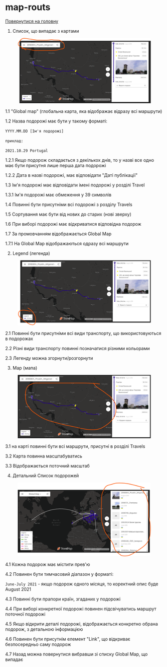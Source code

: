 # map-routs

[Повернутися на головну](../Requirements.md)

1. Список, що випадає з картами

<figure><img src="../../.gitbook/assets/image (5).png" alt=""><figcaption></figcaption></figure>

1.1 "Global map" (глобальна карта, яка відображає відразу всі маршрути)

1.2 Назва подорожі має бути у такому форматі:

`YYYY.MM.DD [Ім'я подорожі]`

`приклад:`&#x20;

`2021.10.29 Portugal`

1.2.1 Якщо подорож складається з декількох днів, то у назві все одно має бути присутня лише перша дата подорожі

1.2.2 Дата в назві подорожі, має відповідати "Даті публікації"

1.3 Ім'я подорожі має відповідати імені подорожі у розділі Travel

1.3.1 Ім'я подорожі має обмеження у 39 символів

1.4 Повинні бути присутніми всі подорожі з розділу Travels

1.5 Сортування має бути від нових до старих (нові зверху)

1.6 При виборі подорожі має відкриватися відповідна подорож

1.7 За промовчанням відображається Global Map

1.7.1 На Global Map відображаються одразу всі маршрути

2. Legend (легенда)

<figure><img src="../../.gitbook/assets/image (6).png" alt=""><figcaption></figcaption></figure>

2.1 Повинні бути присутніми всі види транспорту, що використовуються в подорожах

2.2 Різні види транспорту повинні позначатися різними кольорами

2.3 Легенду можна згорнути/розгорнути

3. Map (мапа)

<figure><img src="../../.gitbook/assets/image (7).png" alt=""><figcaption></figcaption></figure>

3.1 на карті повинні бути всі маршрути, присутні в розділі Travels

3.2 Карта повинна масштабуватись

3.3 Відображається поточний масштаб

4. Детальний Список подорожей

<figure><img src="../../.gitbook/assets/image (8).png" alt=""><figcaption></figcaption></figure>

4.1 Кожна подорож має містити прев'ю

4.2 Повинен бути тимчасовий діапазон у форматі:

`June-July 2021` - якщо подорож одного місяця, то коректний опис буде August 2021

4.3 Повинні бути прапори країн, згаданих у подорожі

4.4 При виборі конкретної подорожі повинен підсвічуватись маршрут поточної подорожі

4.5 Якщо відкрити деталі подорожі, відображається конкретно обрана подорож, з детальною інформацією

4.6 Повинен бути присутнім елемент "Link", що відкриває безпосередньо саму подорож

4.7 Назад можна повернутися вибравши зі списку Global Map, що випадає
